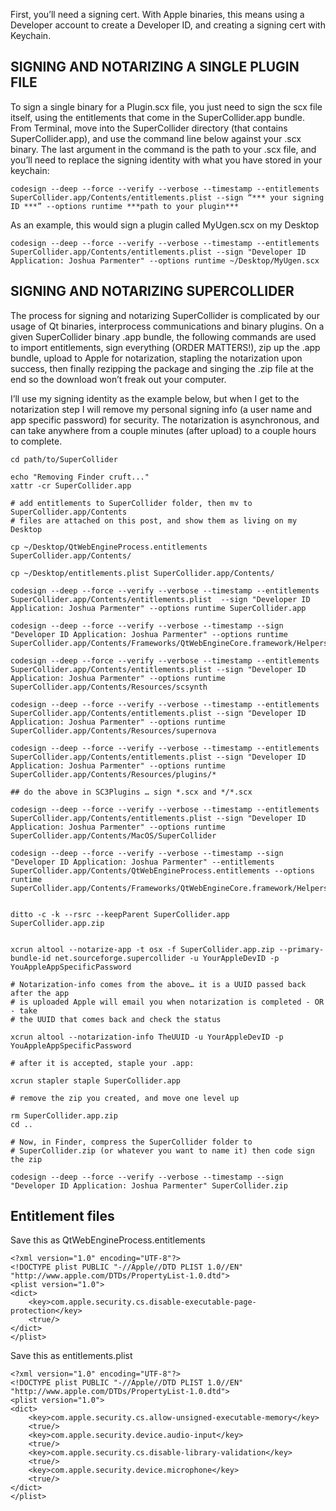 First, you’ll need a signing cert. With Apple binaries, this means using a Developer account to create a Developer ID, and creating a signing cert with Keychain.

## SIGNING AND NOTARIZING A SINGLE PLUGIN FILE

To sign a single binary for a Plugin.scx file, you just need to sign the scx file itself, using the entitlements that come in the SuperCollider.app bundle. From Terminal, move into the SuperCollider directory (that contains SuperCollider.app), and use the command line below against your .scx binary. The last argument in the command is the path to your .scx file, and you’ll need to replace the signing identity with what you have stored in your keychain:

`codesign --deep --force --verify --verbose --timestamp --entitlements SuperCollider.app/Contents/entitlements.plist --sign “*** your signing ID ***” --options runtime ***path to your plugin***`

As an example, this would sign a plugin called MyUgen.scx on my Desktop

`codesign --deep --force --verify --verbose --timestamp --entitlements SuperCollider.app/Contents/entitlements.plist --sign "Developer ID Application: Joshua Parmenter" --options runtime ~/Desktop/MyUgen.scx`


## SIGNING AND NOTARIZING SUPERCOLLIDER

The process for signing and notarizing SuperCollider is complicated by our usage of Qt binaries, interprocess communications and binary plugins. On a given SuperCollider binary .app bundle, the following commands are used to import entitlements, sign everything (ORDER MATTERS!), zip up the .app bundle, upload to Apple for notarization, stapling the notarization upon success, then finally rezipping the package and singing the .zip file at the end so the download won’t freak out your computer.

I’ll use my signing identity as the example below, but when I get to the notarization step I will remove my personal signing info (a user name and app specific password) for security. The notarization is asynchronous, and can take anywhere from a couple minutes (after upload) to a couple hours to complete.


```
cd path/to/SuperCollider

echo "Removing Finder cruft..."
xattr -cr SuperCollider.app

# add entitlements to SuperCollider folder, then mv to SuperCollider.app/Contents
# files are attached on this post, and show them as living on my Desktop

cp ~/Desktop/QtWebEngineProcess.entitlements SuperCollider.app/Contents/

cp ~/Desktop/entitlements.plist SuperCollider.app/Contents/

codesign --deep --force --verify --verbose --timestamp --entitlements SuperCollider.app/Contents/entitlements.plist  --sign "Developer ID Application: Joshua Parmenter" --options runtime SuperCollider.app

codesign --deep --force --verify --verbose --timestamp --sign "Developer ID Application: Joshua Parmenter" --options runtime SuperCollider.app/Contents/Frameworks/QtWebEngineCore.framework/Helpers/QtWebEngineProcess.app/Contents/MacOS/QtWebEngineProcess

codesign --deep --force --verify --verbose --timestamp --entitlements SuperCollider.app/Contents/entitlements.plist --sign "Developer ID Application: Joshua Parmenter" --options runtime SuperCollider.app/Contents/Resources/scsynth

codesign --deep --force --verify --verbose --timestamp --entitlements SuperCollider.app/Contents/entitlements.plist --sign "Developer ID Application: Joshua Parmenter" --options runtime SuperCollider.app/Contents/Resources/supernova

codesign --deep --force --verify --verbose --timestamp --entitlements SuperCollider.app/Contents/entitlements.plist --sign "Developer ID Application: Joshua Parmenter" --options runtime SuperCollider.app/Contents/Resources/plugins/*

## do the above in SC3Plugins … sign *.scx and */*.scx

codesign --deep --force --verify --verbose --timestamp --entitlements SuperCollider.app/Contents/entitlements.plist --sign "Developer ID Application: Joshua Parmenter" --options runtime SuperCollider.app/Contents/MacOS/SuperCollider

codesign --deep --force --verify --verbose --timestamp --sign "Developer ID Application: Joshua Parmenter" --entitlements SuperCollider.app/Contents/QtWebEngineProcess.entitlements --options runtime SuperCollider.app/Contents/Frameworks/QtWebEngineCore.framework/Helpers/QtWebEngineProcess.app


ditto -c -k --rsrc --keepParent SuperCollider.app SuperCollider.app.zip


xcrun altool --notarize-app -t osx -f SuperCollider.app.zip --primary-bundle-id net.sourceforge.supercollider -u YourAppleDevID -p YouAppleAppSpecificPassword

# Notarization-info comes from the above… it is a UUID passed back after the app
# is uploaded Apple will email you when notarization is completed - OR - take
# the UUID that comes back and check the status

xcrun altool --notarization-info TheUUID -u YourAppleDevID -p YouAppleAppSpecificPassword

# after it is accepted, staple your .app:

xcrun stapler staple SuperCollider.app

# remove the zip you created, and move one level up

rm SuperCollider.app.zip
cd ..

# Now, in Finder, compress the SuperCollider folder to
# SuperCollider.zip (or whatever you want to name it) then code sign the zip

codesign --deep --force --verify --verbose --timestamp --sign "Developer ID Application: Joshua Parmenter" SuperCollider.zip
```

## Entitlement files

Save this as QtWebEngineProcess.entitlements

```
<?xml version="1.0" encoding="UTF-8"?>
<!DOCTYPE plist PUBLIC "-//Apple//DTD PLIST 1.0//EN" "http://www.apple.com/DTDs/PropertyList-1.0.dtd">
<plist version="1.0">
<dict>
    <key>com.apple.security.cs.disable-executable-page-protection</key>
    <true/>
</dict>
</plist>
```

Save this as entitlements.plist

```
<?xml version="1.0" encoding="UTF-8"?>
<!DOCTYPE plist PUBLIC "-//Apple//DTD PLIST 1.0//EN" "http://www.apple.com/DTDs/PropertyList-1.0.dtd">
<plist version="1.0">
<dict>
	<key>com.apple.security.cs.allow-unsigned-executable-memory</key>
	<true/>
	<key>com.apple.security.device.audio-input</key>
	<true/>
	<key>com.apple.security.cs.disable-library-validation</key>
	<true/>
	<key>com.apple.security.device.microphone</key>
	<true/>
</dict>
</plist>
```
